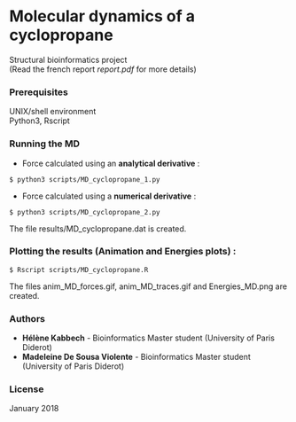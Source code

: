# Molecular dynamics of a cyclopropane
Structural bioinformatics project<br />
(Read the french report *report.pdf* for more details)

### Prerequisites
UNIX/shell environment<br />
Python3, Rscript

### Running the MD
* Force calculated using an **analytical derivative** :
```
$ python3 scripts/MD_cyclopropane_1.py
```
* Force calculated using a **numerical derivative** :
```
$ python3 scripts/MD_cyclopropane_2.py
```

The file results/MD_cyclopropane.dat is created.

### Plotting the results (Animation and Energies plots) :
```
$ Rscript scripts/MD_cyclopropane.R
```

The files anim_MD_forces.gif, anim_MD_traces.gif and Energies_MD.png are created.

### Authors
* **Hélène Kabbech** - Bioinformatics Master student (University of Paris Diderot)
* **Madeleine De Sousa Violente** - Bioinformatics Master student (University of Paris Diderot)

### License
January 2018
